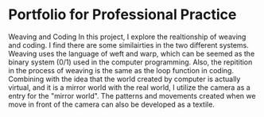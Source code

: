 # Portfolio for Professional Practice
Weaving and Coding
In this project, I explore the realtionship of weaving and coding. 
I find there are some similairties in the two different systems.
Weaving uses the language of weft and warp, which can be seemed as the binary system (0/1) used in the computer programming.
Also, the repitition in the process of weaving is the same as the loop function in coding.
Combining with the idea that the world created by computer is actually virtual, and it is a mirror world with the real world, I utilize the camera as a entry for the "mirror world". The patterns and movements created when we move in front of the camera can also be developed as a textile. 

